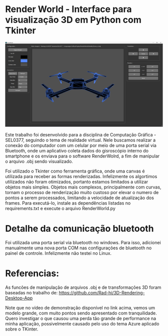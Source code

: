 # Render World - Interface para visualização 3D em Python com Tkinter

![alt text](https://github.com/JulioCalandrin/RenderWorld/blob/main/Screenshot.png/?raw=true)

Este trabalho foi desenvolvido para a disciplina de Computação Gráfica - SEL0377, seguindo o tema de realidade virtual.
Nele buscamos realizar a conexão do computador com um celular por meio de uma porta serial via Bluetooth, onde um aplicativo coleta dados do gisroscópio interno do smartphone e os enviava para o software RenderWolrd, a fim de manipular o arquivo .obj sendo visualizado.

Foi utilizado o Tkinter como ferramenta gráfica, onde uma canvas é utilizada para receber as formas renderizadas. Infelizmente os algortimos utilizados não foram otimizados, portanto estamos limitados a utilizar objetos mais simples. Objetos mais complexos, principalmente com curvas, tornam o processo de renderização muito custoso por elevar o numero de pontos a serem processados, limitando a velocidade de atualização dos frames.
Para executá-lo, instale as dependências listadas no requirements.txt e execute o arquivo RenderWorld.py

# Detalhe da comunicação bluetooth

Foi utilizada uma porta serial via bluetooth no windows. Para isso, adicionei manualmente uma nova porta COM nas configurações de bluetooth no painel de controle. Infelizmente não testei no Linux.

# Referencias:

As funcões de manipulação de arquivos .obj e de transformações 3D foram baseadas no trabalho de: https://github.com/Rad-hi/3D-Rendering-Desktop-App

Note que no vídeo de demonstração disponível no link acima, vemos um modelo grande, com muito pontos sendo apresentado com tranquilidade. Quero investigar o que causou uma perda tão grande de performance na minha aplicação, possivelmente causado pelo uso do tema Azure aplicado sobre o TKinter.




